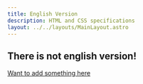 ```yaml
---
title: English Version
description: HTML and CSS specifications
layout: ../../layouts/MainLayout.astro
---
```


## There is not english version!

[Want to add something here]([issues](https://github.com/victor0x16/legendary-html-css-docs/issues))


